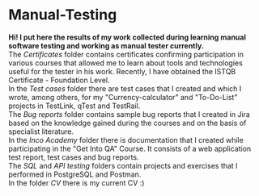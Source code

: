 # Manual-Testing
**Hi! I put here the results of my work collected during learning manual software testing and working as manual tester currently.** <br>
The *Certificates* folder contains certificates confirming participation in various courses that allowed me to learn about tools and technologies useful for the tester in his work. Recently, I have obtained the ISTQB Certificate - Foundation Level.<br>
In the *Test cases* folder there are test cases that I created and which I wrote, among others, for my "Currency-calculator" and "To-Do-List" projects in TestLink, qTest and TestRail.<br>
The *Bug reports* folder contains sample bug reports that I created in Jira based on the knowledge gained during the courses and on the basis of specialist literature.<br>
In the *Inco Academy* folder there is documentation that I created while participating in the "Get Into QA" Course. It consists of a web application test report, test cases and bug reports.<br>
The *SQL* and *API testing* folders contain projects and exercises that I performed in PostgreSQL and Postman.<br>
In the folder *CV* there is my current CV :)



